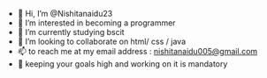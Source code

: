 - 👋 Hi, I’m @Nishitanaidu23
- 👀 I’m interested in becoming a programmer
- 🌱 I’m currently studying bscit 
- 💞️ I’m looking to collaborate on html/ css / java
- 📫 to reach me at my email address : nishitanaidu005@gmail.com 
- 🧿 keeping your goals high and working on it is mandatory 
<!---
Nishitanaidu23/Nishitanaidu23 is a ✨ special ✨ repository because its `README.md` (this file) appears on your GitHub profile.
You can click the Preview link to take a look at your changes.
--->
